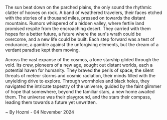 
The sun beat down on the parched plains, the only sound the rhythmic clatter of hooves on rock.  A band of weathered travelers, their faces etched with the stories of a thousand miles, pressed on towards the distant mountains. Rumors whispered of a hidden valley, where fertile land promised respite from the encroaching desert. They carried with them hopes for a better future, a future where the sun's wrath could be overcome, and a new life could be built.  Each step forward was a test of endurance, a gamble against the unforgiving elements, but the dream of a verdant paradise kept them moving.

Across the vast expanse of the cosmos, a lone starship glided through the void. Its crew, pioneers of a new age, sought out distant worlds, each a potential haven for humanity. They braved the perils of space, the silent threats of meteor storms and cosmic radiation, their minds filled with the unyielding drive to explore.  Through wormholes and black holes, they navigated the intricate tapestry of the universe, guided by the faint glimmer of hope that somewhere, beyond the familiar stars, a new home awaited them. The universe was their playground, and the stars their compass, leading them towards a future yet unwritten. 

~ By Hozmi - 04 November 2024
